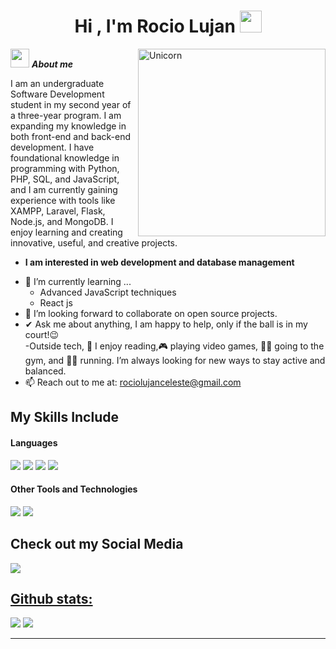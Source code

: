 <h1 align="center">Hi , I'm Rocio Lujan <img src="https://media.giphy.com/media/hvRJCLFzcasrR4ia7z/giphy.gif" width="35"></h1>

<img align="right" width=300px alt="Unicorn" src="https://c.tenor.com/GN73MKBawZYAAAAi/busy-cute.gif" />

<img src="https://media.giphy.com/media/ObNTw8Uzwy6KQ/giphy.gif" width="30px">&nbsp;***About me***

I am an undergraduate Software Development student in my second year of a three-year program. I am expanding my knowledge in both front-end and back-end development. I have foundational knowledge in programming with Python, PHP, SQL, and JavaScript, and I am currently gaining experience with tools like XAMPP, Laravel, Flask, Node.js, and MongoDB. I enjoy learning and creating innovative, useful, and creative projects.
* **I am interested in web development and database management**
- 🌱 I’m currently learning ...
  - Advanced JavaScript techniques
  - React js
- 👯 I’m looking forward to collaborate on open source projects.
- ✔ Ask me about anything, I am happy to help, only if the ball is in my court!😉<br>
-Outside tech, 📖 I enjoy reading,🎮 playing video games, 🏋️‍♀️ going to the gym, and 🏃‍♀️ running. I’m always looking for new ways to stay active and balanced.
- 📫 Reach out to me at: <a href="rociolujanceleste@gmail.com">rociolujanceleste@gmail.com</a>



## My Skills Include

<h4> Languages </h4>
<span> 
  <img src="https://img.shields.io/badge/HTML5-E34F26?style=for-the-badge&logo=html5&logoColor=white">
  <img src="https://img.shields.io/badge/CSS3-1572B6?style=for-the-badge&logo=css3&logoColor=white">
  <img src="https://img.shields.io/badge/JavaScript-F7DF1E?style=for-the-badge&logo=javascript&logoColor=black">
  <img src="https://img.shields.io/badge/python-3670A0?style=for-the-badge&logo=python&logoColor=ffdd54">

</span>


<h4> Other Tools and Technologies </h4>
<span>
  <img src="https://img.shields.io/badge/Git-F05032?style=for-the-badge&logo=git&logoColor=white">
  <img src="https://img.shields.io/badge/Xampp-F37623?style=for-the-badge&logo=xampp&logoColor=white">
</span>

## Check out my Social Media


<a href="https://www.linkedin.com/in/rocio-celeste-lujan-b44a40227/" >
  <img src="https://img.shields.io/badge/linkedin-%230077B5.svg?style=for-the-badge&logo=linkedin&logoColor=white" >


<h2>Github stats:</h2> 

[![](https://github-readme-stats.vercel.app/api?username=RocioLujan&show_icons=true&theme=tokyonight&hide_border=true&locale=en)](https://github.com/RocioLujan)
[![](https://github-readme-streak-stats.herokuapp.com/?user=RocioLujan&theme=material-palenight)](https://github.com/RocioLujan)
</div>

----


